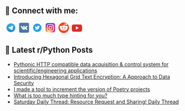 ## 🔎 Connect with me:
[<img src="https://github.com/bullbesh/bullbesh/blob/main/images/Telegram.png" width="32" height="32" />](https://t.me/bullbesh)
[<img src="https://github.com/bullbesh/bullbesh/blob/main/images/VK.png" width="32" height="32" />](https://vk.com/bullbesh)
[<img src="https://github.com/bullbesh/bullbesh/blob/main/images/Twitter.png" width="32" height="32" />](https://twitter.com/bullbesh1)
[<img src="https://github.com/bullbesh/bullbesh/blob/main/images/Instagram.png" width="32" height="32" />](https://www.instagram.com/bullbesh)
[<img src="https://github.com/bullbesh/bullbesh/blob/main/images/Reddit.png" width="32" height="32" />](https://www.reddit.com/user/bullbesh)
[<img src="https://github.com/bullbesh/bullbesh/blob/main/images/YouTube.png" width="32" height="32" />](https://www.youtube.com/channel/UCtfjRs6uzgq5mfm8S06WTcg)

## 📕 Latest r/Python Posts
<!-- BLOG-POST-LIST:START -->
- [Pythonic HTTP compatible data acquisition &amp; control system for scientific/engineering applications](https://www.reddit.com/r/Python/comments/1edpc1u/pythonic_http_compatible_data_acquisition_control/)
- [Introducing Hexagonal Grid Text Encryption: A Approach to Data Security](https://www.reddit.com/r/Python/comments/1edhwx9/introducing_hexagonal_grid_text_encryption_a/)
- [I made a tool to increment the version of Poetry projects](https://www.reddit.com/r/Python/comments/1edffk9/i_made_a_tool_to_increment_the_version_of_poetry/)
- [What is too much type hinting for you?](https://www.reddit.com/r/Python/comments/1edcel1/what_is_too_much_type_hinting_for_you/)
- [Saturday Daily Thread: Resource Request and Sharing! Daily Thread](https://www.reddit.com/r/Python/comments/1ed2too/saturday_daily_thread_resource_request_and/)
<!-- BLOG-POST-LIST:END -->
